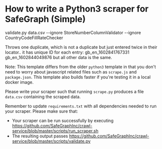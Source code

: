 # How to write a Python3 scraper for SafeGraph (Simple)

validate.py data.csv --ignore StoreNumberColumnValidator --ignore CountryCodeFillRateChecker

Throws one duplicate, which is not a duplicate but just entered twice in their locator.. it has unique ID for each entry:
gb_en_1602841767331
gb_en_1602844049876
but all other data is the same.

Note: This template differs from the older `python3` template in that you don't need to worry about javascript related files such as `scrape.js` and `package.json`. This template also builds faster if you're testing it in a local docker image.

Please write your scraper such that running `scrape.py` produces a file `data.csv` containing the scraped data.

Remember to update `requirements.txt` with all dependencies needed to run your scraper. 
Please make sure that:
* Your scraper can be run successfully by executing https://github.com/SafeGraphInc/crawl-service/blob/master/scripts/run_scraper.sh 
* The resulting output passes https://github.com/SafeGraphInc/crawl-service/blob/master/scripts/validate.py
